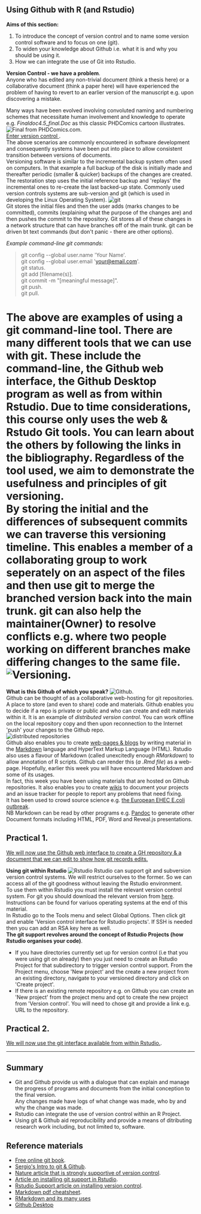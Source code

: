 ## Using Github with R (and Rstudio)
**Aims of this section:**   
1) To introduce the concept of version control and to name some version control software and to focus on one (git).  
2) To widen your knowledge about Github i.e. what it is and why you should be using it.  
3) How we can integrate the use of Git into Rstudio. 

**Version Control - we have a problem**.   
Anyone who has edited any non-trivial document (think a thesis here) or a collaborative document (think a paper here) will have experienced the problem of having to revert to an earlier version of the manuscript e.g. upon discovering a mistake.   

Many ways have been evolved involving convoluted naming and numbering schemes that necessitate human involvement and knowledge to operate e.g. *Finaldoc4.5_final.Doc* as this classic PHDComics cartoon illustrates.    
![Final from PHDComics.com](phdcomic.gif).  
<ins> Enter version control </ins>.  
The above scenarios are commonly encountered in software development and consequently systems have been put into place to allow consistent transition between versions of documents.    
Versioning software is similar to the incremental backup system often used on computers. In that example a full backup of the disk is initially made and thereafter periodic (smaller & quicker) backups of the changes are created. The restoration step uses the initial reference backup and 'replays' the incremental ones to re-create the last backed-up state. Commonly used version controls systems are sub-version and git (which is used in developing the Linux Operating System). ![git](git_logo.png)    
Git stores the initial files and then the user adds (marks changes to be committed), commits (explaining what the purpose of the changes are) and then pushes the commit to the repository. Git stores all of these changes in a  network structure that can have branches off of the main trunk. git can be driven bt text commands (but don't panic - there are other options).    

_Example command-line git commands:_
> git config --global user.name 'Your Name'.  
> git config --global user.email 'your@email.com'.  
> git status.   
> git add [filename(s)].  
> git commit -m "[meaningful message]".  
> git push.  
> git pull.  

The above are examples of using a git command-line tool. There are many different tools that we can use with git. These include the command-line, the Github web interface, the Github Desktop program as well as from within Rstudio. Due to time considerations, this course only uses the web & Rstudo Git tools. You can learn about the others by following the links in the bibliography. Regardless of the tool used, we aim to demonstrate the usefulness and principles of git versioning.    
By storing the initial and the differences of subsequent commits we can traverse this versioning timeline. This enables a member of a collaborating group to work seperately on an aspect of the files and then use git to merge the branched version back into the main trunk. git can also help the maintainer(Owner) to resolve conflicts e.g. where two people working on different branches make differing changes to the same file.   
 ![Versioning](https://upload.wikimedia.org/wikipedia/commons/a/af/Revision_controlled_project_visualization-2010-24-02.svg). 
=======
     

**What is this Github of which you speak?**
![Github](github_logo.png).  
Github can be thought of as a collaborative web-hosting for git repositories. A place to store (and even to share) code and materials. Github enables you to decide if a repo is private or public and who can create and edit materials within it. It is an example of _distributed version control_. You can work offline on the local repository copy and then upon reconnection to the Internet 'push' your changes to the Github repo.  
![distributed repositories](https://homes.cs.washington.edu/~mernst/advice/version-control-fig3.png)    
Github also enables you to create [web-pages & blogs](http://mikelove.github.io) by writing material in the [Markdown](https://guides.github.com/features/mastering-markdown/) language and HyperText Markup Language (HTML). Rstudio also uses a flavour of Markdown (called unexcitedly enough _RMarkdown_) to allow annotation of R scripts. Github can render this (_a .Rmd file_) as a web-page. Hopefully, earlier this week you will have encountered Markdown and some of its usages.    
In fact, this week you have been using materials that are hosted on Github repositories. It also enables you to create [wikis](https://github.com/mfernandes61/RSE_Docker_course/wiki) to document your projects and an issue tracker for people to report any problems that need fixing.    
It has been used to crowd source science e.g. [the European EHEC E.coli outbreak](https://github.com/ehec-outbreak-crowdsourced/BGI-data-analysis/wiki).    
NB Markdown can be read by other programs e.g. [Pandoc](https://pandoc.org) to generate other Document formats including HTML, PDF, Word and Reveal.js presentations.    

## Practical 1. 
[We will now use the Github web interface to create a GH repository & a document that we can edit to show how git records edits.](Practical1.md)
   
**Using git within Rstudio**
![Rstudio](Rstudio_logo.jpg)
Rstudio can support git and subversion version control systems. We will restrict ourselves to the former.
So we can access all of the git goodness without leaving the Rstudio environment.   
To use them within Rstudio you must install the relevant version control system. For git you should download the relevant version from [here](https://git-scm.com/downloads). Instructions can be found for variuos operating systems at the end of this material.     
In Rstudio go to the Tools menu and select Global Options. Then click git and enable 'Version control interface for Rstudio projects'. If SSH is needed then you can add an RSA key here as well.   
__The git support revolves around the concept of Rstudio Projects (how Rstudio organises your code)__.  
* If you have directories currently set up for version control (i.e that you were using git on already) then you just need to create an Rstudio Project for that subdirectory to trigger version control support. From the Project menu, choose 'New project' and the create a new project from an existing directory, navigate to your versioned directory and click on 'Create project'.   
* If there is an existing remote repository e.g. on Github you can create an 'New project' from the project menu and opt to create the new project from 'Version control'. You will need to chose git and provide a link e.g. URL to the repository.    
## Practical 2. 
[We will now use the git interface available from within Rstudio.](Practical2.md).    

---------
## Summary
* Git and Github provide us with a dialogue that can explain and manage the progress of programs and documents from the initial conception to the final version.   
Any changes made have logs of what change was made, who by and why the change was made.   
* Rstudio can integrate the use of version control within an R Project.  
* Using git & Github aid reproducibility and provide a means of ditributing research work including, but not limited to, software.   

## Reference materials
* [Free online git book](https://git-scm.com/book/en/v2).  
* [Sergio's Intro to git & Github](https://github.com/semacu/20181003_Intro_git_GitHub).  
* [Nature article that is strongly supportive of version control](https://www.nature.com/articles/d41586-019-02046-0?utm_source=Nature+Briefing&utm_campaign=a651c61001-briefing-dy-20190702&utm_medium=email&utm_term=0_c9dfd39373-a651c61001-43805617).   
* [Article on installing git support in Rstudio](http://r-bio.github.io/git-installation/).  
* [Rstudio Support article on installing version control](https://support.rstudio.com/hc/en-us/articles/200532077-Version-Control-with-Git-and-SVN).   
* [Markdown pdf cheatsheet](https://guides.github.com/pdfs/markdown-cheatsheet-online.pdf).  
* [RMarkdown and its many uses](https://rmarkdown.rstudio.com)
* [Github Desktop](https://desktop.github.com)

